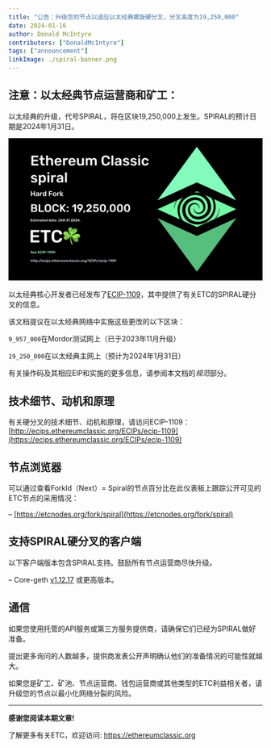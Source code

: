 ```yaml
---
title: "公告：升级您的节点以适应以太经典螺旋硬分叉，分叉高度为19,250,000"
date: 2024-01-16
author: Donald McIntyre
contributors: ["DonaldMcIntyre"]
tags: ["announcement"]
linkImage: ./spiral-banner.png
---
```


## 注意：以太经典节点运营商和矿工：

以太经典的升级，代号SPIRAL，将在区块19,250,000上发生。SPIRAL的预计日期是2024年1月31日。

![](./spiral-banner.png)

以太经典核心开发者已经发布了[ECIP-1109](https://ecips.ethereumclassic.org/ECIPs/ecip-1109)，其中提供了有关ETC的SPIRAL硬分叉的信息。

该文档提议在以太经典网络中实施这些更改的以下区块：

```9_957_000```在Mordor测试网上（已于2023年11月升级）

```19_250_000```在以太经典主网上（预计为2024年1月31日）

有关操作码及其相应EIP和实施的更多信息，请参阅本文档的*规范*部分。

## 技术细节、动机和原理

有关硬分叉的技术细节、动机和原理，请访问ECIP-1109：[http://ecips.ethereumclassic.org/ECIPs/ecip-1109](https://ecips.ethereumclassic.org/ECIPs/ecip-1109)

## 节点浏览器

可以通过查看ForkId（Next）= Spiral的节点百分比在此仪表板上跟踪公开可见的ETC节点的采用情况：

– [https://etcnodes.org/fork/spiral](https://etcnodes.org/fork/spiral)

## 支持SPIRAL硬分叉的客户端

以下客户端版本包含SPIRAL支持。鼓励所有节点运营商尽快升级。

– Core-geth [v1.12.17](https://github.com/etclabscore/core-geth/releases/tag/v1.12.17) 或更高版本。

## 通信

如果您使用托管的API服务或第三方服务提供商，请确保它们已经为SPIRAL做好准备。

提出更多询问的人数越多，提供商发表公开声明确认他们的准备情况的可能性就越大。

如果您是矿工、矿池、节点运营商、钱包运营商或其他类型的ETC利益相关者，请升级您的节点以最小化网络分裂的风险。

---

**感谢您阅读本期文章!**

了解更多有关ETC，欢迎访问: https://ethereumclassic.org
